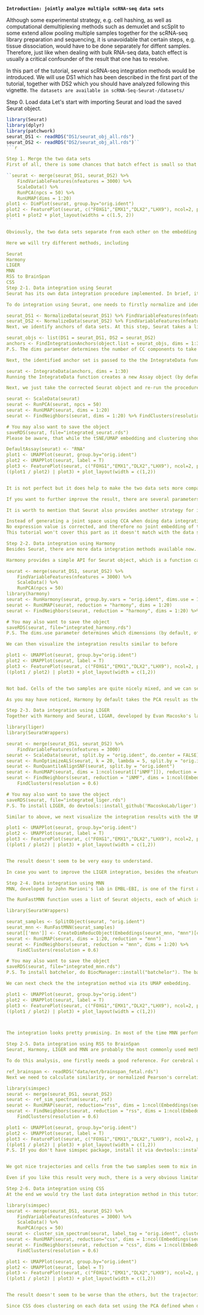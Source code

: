 **`Introduction: jointly analyze multiple scRNA-seq data sets`**

Although some experimental strategy, e.g. cell hashing, as well as computational demultiplexing methods such as demuxlet and scSplit to some extend allow pooling multiple samples together for the scRNA-seq library preparation and sequencing, it is unavoidable that certain steps, e.g. tissue dissociation, would have to be done separately for diffent samples. Therefore, just like when dealing with bulk RNA-seq data, batch effect is usually a critical confounder of the result that one has to resolve.

In this part of the tutorial, several scRNA-seq integration methods would be introduced. We will use DS1 which has been described in the first part of the tutorial, together with DS2 which you should have analyzed following this vignette. 
``The datasets are available in scRNA-Seq-Seurat-/datasets/``

Step 0. Load data
Let's start with importing Seurat and load the saved Seurat object.

```r
library(Seurat)
library(dplyr)
library(patchwork)
seurat_DS1 <- readRDS("DS1/seurat_obj_all.rds")
seurat_DS2 <- readRDS("DS2/seurat_obj_all.rds")``
```r

Step 1. Merge the two data sets
First of all, there is some chances that batch effect is small so that no integration is necessary. Therefore, we should firstly take a look at the two data sets by simply merging them together.

``seurat <- merge(seurat_DS1, seurat_DS2) %>%
    FindVariableFeatures(nfeatures = 3000) %>%
    ScaleData() %>%
    RunPCA(npcs = 50) %>%
    RunUMAP(dims = 1:20)
plot1 <- DimPlot(seurat, group.by="orig.ident")
plot2 <- FeaturePlot(seurat, c("FOXG1","EMX1","DLX2","LHX9"), ncol=2, pt.size = 0.1)
plot1 + plot2 + plot_layout(widths = c(1.5, 2))
``

Obviously, the two data sets separate from each other on the embedding. However, the marker expression patterns suggest that the two data sets indeed share quite many cell types. Ideally, cells of the same cell type in the two data sets should be mixed with each other. However, because of the batch effect, this is not happening. So we need to do data integration. What we hope is that after the integration, cells of the same cell type in the two data sets intermix, while cells of different cell types/states still separate.

Here we will try different methods, including

Seurat
Harmony
LIGER
MNN
RSS to BrainSpan
CSS
Step 2-1. Data integration using Seurat
Seurat has its own data integration procedure implemented. In brief, it firstly applies canonical correlation analaysis (CCA) to the data sets that need to be integrated, rotating them separately so that the covariance of the two data sets is maximized. In other words, Seurat uses CCA to find the way maximizing the similarities between data sets. Next, Seurat introduces an anchoring mechanism, looking for cell anchors in the two data sets. Cell anchors are cell pairs with each cell in a different data set. The two cells are one of the nearest neighbors of each other in the CCA space, while the nearest neighbors of one cell in its own data set also tend to be neighbors of the nearest neighbors of the other cell of the cell pair. The two anchored cells are seen as corresponding cells from one data set to the other, and an integration procedure is then applied by subtracting expression of one data set by the transformation matrix calculated by comparing the anchoring cell pairs in the two data sets. People interested in its detailed methodology can read its paper.

To do integration using Seurat, one needs to firstly normalize and identify highly variable genes for each of data set to be integrated (which should have been done). If it hasn't been done, do it first:

seurat_DS1 <- NormalizeData(seurat_DS1) %>% FindVariableFeatures(nfeatures = 3000)
seurat_DS2 <- NormalizeData(seurat_DS2) %>% FindVariableFeatures(nfeatures = 3000)
Next, we identify anchors of data sets. At this step, Seurat takes a list of Seurat objects as the input. Please note that Seurat allows integration of more than two samples. One just needs to put them into a list.

seurat_objs <- list(DS1 = seurat_DS1, DS2 = seurat_DS2)
anchors <- FindIntegrationAnchors(object.list = seurat_objs, dims = 1:30)
P.S. The dims parameter determines the number of CC components to take into account, and one should try different values to fine-tune the results.

Next, the identified anchor set is passed to the the IntegrateData function to do the expression level correction.

seurat <- IntegrateData(anchors, dims = 1:30)
Running the IntegrateData function creates a new Assay object (by default it is called integrated), where the batch-corrected expression matrix is stored. The uncorrected values are not lost, but store in the original Assay object (called RNA by default). The default assay of the resulted Seurat object is automatically set to integrated, but one can switch to the other one by using e.g. DefaultAssay(seurat) <- "RNA".

Next, we just take the corrected Seurat object and re-run the procedure in Part 1, except for the first two steps (normalization and highly variable gene identification) which should be skipped here.

seurat <- ScaleData(seurat)
seurat <- RunPCA(seurat, npcs = 50)
seurat <- RunUMAP(seurat, dims = 1:20)
seurat <- FindNeighbors(seurat, dims = 1:20) %>% FindClusters(resolution = 0.6)

# You may also want to save the object
saveRDS(seurat, file="integrated_seurat.rds")
Please be aware, that while the tSNE/UMAP embedding and clustering should be done with the integrated assay, the corrected values are no longer very reliable as the quantitative measure of gene expression. It is recommended that for the other analysis such as cluster marker identification and visualization, to use the uncorrected expression values instead, by setting the DefaultAssay back to RNA

DefaultAssay(seurat) <- "RNA"
plot1 <- UMAPPlot(seurat, group.by="orig.ident")
plot2 <- UMAPPlot(seurat, label = T)
plot3 <- FeaturePlot(seurat, c("FOXG1","EMX1","DLX2","LHX9"), ncol=2, pt.size = 0.1)
((plot1 / plot2) | plot3) + plot_layout(width = c(1,2))


It is not perfect but it does help to make the two data sets more comparable.

If you want to further improve the result, there are several parameters that one may consider to tune (all parameters above are either default or by gut feeling so there should be space for improvement). First of all, the FindIntegrationAnchors function chooses genes for integration based on their frequencies being identified as highly variable genes in individual data sets. Therefore, the nfeatures parameter when doing FindVariableFeatures on the two data sets definitely influence the gene set for integration. Next, since the anchoring step is the crucial step in Seurat integration, any parameter substantially affect the anchoring procedure can change the final integration. For instance, the FindIntegrationAnchors function chooses 2000 genes with the highest frequencies of being highly variable genes in individual data sets for integration by default, and this number of genes for integration can be changed by setting the anchor.features parameter in the FindIntegrationAnchors function. Similar to the issue of how many PCs to use for making tSNE/UMAP and clustering, one needs to decide which CCs to use to define cross-data-set neighbors, as set in the dims parameter. This is another parameter which can influence the result. There are more parameters which can affect in the same function, including k.anchor, k.filter and k.score, although they may not be the first parameters that you want to start with. Similarly, in thefunction IntegrateData used at the next step there is also the dims parameter, that you may want to change as well.

It is worth to mention that Seurat also provides another strategy for integrative analysis, which is data transfer. It is used when there is an existed annotated reference data, and one wants to use the reference data to assist cell type/state annotation of a new query data. The major differences between data integration and data transfer include:

Instead of generating a joint space using CCA when doing data integration, data transfer by default applies the same PCA transformation in the reference data to the query data set to identify anchors
No expression value is corrected, and therefore no joint embedding of the two data sets is created; instead, one can project cells in the query data to the reference embedding. Besides the embedding, cell labels can also be projected so that one can 'transfer' labels in the reference atlas to the query data set for annotation.
This tutorial won't cover this part as it doesn't match with the data set we have in hand. For people would like to try, it won't be difficult to follow the respective Seurat tutorial.

Step 2-2. Data integration using Harmony
Besides Seurat, there are more data integration methods available now. Harmony, developed by Soumya Raychaudhurils lab, is one of them. It is also the most highlighted integration method in the first benchmark on scRNA-seq batch effect correction tools. In brief, Harmony uses fuzzy clustering to assign every cell to multiple clusters. For each cluster, it then calculates a correction factor for each data set to move the centroid of the cluster of this data set towards the global centroid of the cluster. Since every cell is represented as a combination of multiple clusters, a cell-specific correction factor is calculated by averaging the correction factors of clusters that the cell belongs to while weighting by the cluster assignment ratio. This process will be iterated until convergence happens or reaching the iteration limits. To get more details of the method, please refer to the paper.

Harmony provides a simple API for Seurat object, which is a function called RunHarmony, so it is very easy to use. It takes the merged Seurat object (the one generated at Step 1) as the input and one needs to tell the function which metadata feature to use as the batch identity. It returns a Seurat object, with a more reduction called harmony added. It is like the corrected PCA so one should then explicitly tell Seurat to use the harmony reduction for following analysis including making UMAP embedding and identifying cell clusters.

seurat <- merge(seurat_DS1, seurat_DS2) %>%
    FindVariableFeatures(nfeatures = 3000) %>%
    ScaleData() %>%
    RunPCA(npcs = 50)
library(harmony)
seurat <- RunHarmony(seurat, group.by.vars = "orig.ident", dims.use = 1:20, max.iter.harmony = 50)
seurat <- RunUMAP(seurat, reduction = "harmony", dims = 1:20)
seurat <- FindNeighbors(seurat, reduction = "harmony", dims = 1:20) %>% FindClusters(resolution = 0.6)

# You may also want to save the object
saveRDS(seurat, file="integrated_harmony.rds")
P.S. The dims.use parameter determines which dimensions (by default, of PCA) to be used for the fuzzy clustering and to be corrected. By default it uses all the calculated dimensions. The max.iter.harmony controls the maximum number of iterations to be done. By default it is 10 but since Harmony is pretty fast, it is completely fine to increase the limit so that convergence can be ensured.

We can then visualize the integration results similar to before

plot1 <- UMAPPlot(seurat, group.by="orig.ident")
plot2 <- UMAPPlot(seurat, label = T)
plot3 <- FeaturePlot(seurat, c("FOXG1","EMX1","DLX2","LHX9"), ncol=2, pt.size = 0.1)
((plot1 / plot2) | plot3) + plot_layout(width = c(1,2))


Not bad. Cells of the two samples are quite nicely mixed, and we can see some nice trajectories. Question marks may need to put at some of the mixed groups, particularly those of non-dorsal-telencephalic cells, whether or not they are indeed cells of the same cell type that should be mixed.

As you may have noticed, Harmony by default takes the PCA result as the input and iterations of correction are done to the PCs of each cell. Therefore, parameters affecting original PCA, including nfeatures in FindVariableFeatures to identify highly variable genes, should have effect on the integration. Next, when there is not specified parameter provided, the RunHarmony function takes all the available dimensions in the provided input (PCA by default). One can specify which dimensions to use by setting the dims.use parameter (this parameter is similar to the dims parameters in many Seurat functions).

Step 2-3. Data integration using LIGER
Together with Harmony and Seurat, LIGAR, developed by Evan Macosko's lab, is another data integration tool that was highlighted by the benchmark paper. It adapts integrative non-negative matrix factorization to identifying shared and dataset-specific factors for joint analysis. The detailed mathematics of the method can be found in the paper. It is implemented as the liger package in R, and it provides a wrapper for Seurat object, which relies also on the additional package SeuratWrappers in R.

library(liger)
library(SeuratWrappers)

seurat <- merge(seurat_DS1, seurat_DS2) %>%
    FindVariableFeatures(nfeatures = 3000)
seurat <- ScaleData(seurat, split.by = "orig.ident", do.center = FALSE)
seurat <- RunOptimizeALS(seurat, k = 20, lambda = 5, split.by = "orig.ident")
seurat <- RunQuantileAlignSNF(seurat, split.by = "orig.ident")
seurat <- RunUMAP(seurat, dims = 1:ncol(seurat[["iNMF"]]), reduction = "iNMF")
seurat <- FindNeighbors(seurat, reduction = "iNMF", dims = 1:ncol(Embeddings(seurat, "iNMF"))) %>%
    FindClusters(resolution = 0.6)

# You may also want to save the object
saveRDS(seurat, file="integrated_liger.rds")
P.S. To install LIGER, do devtools::install_github('MacoskoLab/liger'). If you have a Mac machine and there is any error happened, there are some suggestions on its page. To install SeuratWrappers, do devtools::install_github('satijalab/seurat-wrappers')

Similar to above, we next visualize the integration results with the UMAP showing data sets, clusters and also some feature plots.

plot1 <- UMAPPlot(seurat, group.by="orig.ident")
plot2 <- UMAPPlot(seurat, label = T)
plot3 <- FeaturePlot(seurat, c("FOXG1","EMX1","DLX2","LHX9"), ncol=2, pt.size = 0.1)
((plot1 / plot2) | plot3) + plot_layout(width = c(1,2))


The result doesn't seem to be very easy to understand.

In case you want to improve the LIGER integration, besides the nfeatures parameter in the FindVariableFeatures function just like all the other methods, parameters in the RunOptimizeALS function also matters, such as k and lambda. LIGER has two functions called suggestK and suggestLambda to help to set these two parameters. Unfortunately these two parameters don't have their corresponding Seurat wrapper functions, or one would have to use the standalone liger package with its LIGER data type in order to use these two functions, and they are actually pretty slow. One can also change by guess with some principles, such as a larger kwould be needed when there are more sub-structure of the data; a larger lambda penalizes dataset-specific effects more strongly, so should better mixing cells from different data sets but potentially at the cost of over-integration (e.g. mixing cells with different expression signatures).

Step 2-4. Data integration using MNN
MNN, developed by John Marioni's lab in EMBL-EBI, is one of the first algorithms developed for scRNA-seq data integration or batch correction. It estimates a cell-specific correction vector based on the mutual nearest neighbors between cells from two different samples/batches to introduce correction to the dimension reduction (e.g. PCA) of the query cells. It also introduces an ordering mechanism so that it also supports integration of more than two samples/batches. Although not being the most highlighted methods in the benchmarking paper mentioned above, it is one of the best methods according to other benchmark effort (e.g. Luecken et al.). To get more details of the method, please refer to the paper. In R, the MNN algorithm is implemented in the batchelor package, and the wrapper function for a Seurat object is included in the SeuratWrappers package (RunFastMNN function).

The RunFastMNN function uses a list of Seurat objects, each of which is for one sample/batch, as the input. One can use the SplitObject function in the Seurat package to split a Seurat object given a metadata column.

library(SeuratWrappers)

seurat_samples <- SplitObject(seurat, "orig.ident")
seurat_mnn <- RunFastMNN(seurat_samples)
seurat[['mnn']] <- CreateDimReducObject(Embeddings(seurat_mnn, "mnn")[colnames(seurat),], key="MNN_")
seurat <- RunUMAP(seurat, dims = 1:20, reduction = "mnn")
seurat <- FindNeighbors(seurat, reduction = "mnn", dims = 1:20) %>%
    FindClusters(resolution = 0.6)

# You may also want to save the object
saveRDS(seurat, file="integrated_mnn.rds")
P.S. To install batchelor, do BiocManager::install("batchelor"). The batchelor package is required for the RunFastMNN function to work.

We can next check the the integration method via its UMAP embedding.

plot1 <- UMAPPlot(seurat, group.by="orig.ident")
plot2 <- UMAPPlot(seurat, label = T)
plot3 <- FeaturePlot(seurat, c("FOXG1","EMX1","DLX2","LHX9"), ncol=2, pt.size = 0.1)
((plot1 / plot2) | plot3) + plot_layout(width = c(1,2))



The integration looks pretty promising. In most of the time MNN performs pretty well with default parameters. Still, one can easily introduce some tuning by e.g. changing the number of features or providing a fully customized feature set for the integration. This can be done by setting up the features parameter in the RunFastMNN wrapper function. There are also more parameters that one can pass to the original function (fastMNN in the batchelor package, e.g. number of PCs to calculate).

Step 2-5. Data integration using RSS to BrainSpan
Seurat, Harmony, LIGER and MNN are probably the most commonly used methods designed for generic scRNA-seq data integration, but there are also more methods and concepts available which can be applied to data integration. One of the concept is, if there is a reference data set with multiple sample, where differences among those samples contain information of the cell type heterogeneity in the samples, representing each cell by its transcriptome similarities to those reference samples rather than its transcriptome profile itself may efficiently clean up technical noise while preserving the essential information. The method derived from this concept is called reference component analysis (RCA) or reference similarity spectrum.

To do this analysis, one firstly needs a good reference. For cerebral organoid samples, the BrainSpan bulk RNA-seq data set of human brains from early fetal development to adult by Allen Brain Atlas is a very good one.

ref_brainspan <- readRDS("data/ext/brainspan_fetal.rds")
Next we need to calculate similarity, or normalized Pearson's correlation between every cell and samples in the reference. There is a wrapper function for this step in the simspec package. The resulted representation is stored as one dimension reduction in the Seurat object (called rss by default). One can then use this dimension reduction for analysis including tSNE/UMAP and clustering.

library(simspec)
seurat <- merge(seurat_DS1, seurat_DS2)
seurat <- ref_sim_spectrum(seurat, ref)
seurat <- RunUMAP(seurat, reduction="rss", dims = 1:ncol(Embeddings(seurat, "rss")))
seurat <- FindNeighbors(seurat, reduction = "rss", dims = 1:ncol(Embeddings(seurat, "rss"))) %>%
    FindClusters(resolution = 0.6)

plot1 <- UMAPPlot(seurat, group.by="orig.ident")
plot2 <- UMAPPlot(seurat, label = T)
plot3 <- FeaturePlot(seurat, c("FOXG1","EMX1","DLX2","LHX9"), ncol=2, pt.size = 0.1)
((plot1 / plot2) | plot3) + plot_layout(width = c(1,2))
P.S. If you don't have simspec package, install it via devtools::install_github("quadbiolab/simspec") 


We got nice trajectories and cells from the two samples seem to mix in a reasonable way. Still, you may have realized problems when comparing the clustering results and for instance LHX9 expression.

Even if you like this result very much, there is a very obvious limitation of RCA/RSS, that there has to be a nice reference data set available so that one can calculate the similarities without lossing too much information. If your data set happened to have some interesting signals which are unavailable at all in the reference data, you would very likely miss it. As RSS represents the data purely by similarities to the reference data, if there is no change applied to the reference data, there is no much space for improving its result. The only effective parameter in the function which could be beneficial to change is the method parameter in the ref_sim_spectrum which defines the type of correlation to calculate. By default it is Pearson correlation (method = "pearson") but using Spearman correlation is also possible (method = "spearman").

Step 2-6. Data integration using CSS
At the end we would try the last data integration method in this tutorial, which is the extended version of RCA/RSS, which is cluster similarity spectrum (CSS) developed by our group. Instead of using external reference data set to represent cells in the data by similarities, it firstly does cell clustering to scRNA-seq data of each sample to be integrated, and uses the average expression profiles of the resulted clusters as the reference to calculate these similarities. More detailed description of the method can be seen in this paper.

library(simspec)
seurat <- merge(seurat_DS1, seurat_DS2) %>%
    FindVariableFeatures(nfeatures = 3000) %>%
    ScaleData() %>%
    RunPCA(npcs = 50)
seurat <- cluster_sim_spectrum(seurat, label_tag = "orig.ident", cluster_resolution = 0.3)
seurat <- RunUMAP(seurat, reduction="css", dims = 1:ncol(Embeddings(seurat, "css")))
seurat <- FindNeighbors(seurat, reduction = "css", dims = 1:ncol(Embeddings(seurat, "css"))) %>%
    FindClusters(resolution = 0.6)

plot1 <- UMAPPlot(seurat, group.by="orig.ident")
plot2 <- UMAPPlot(seurat, label = T)
plot3 <- FeaturePlot(seurat, c("FOXG1","EMX1","DLX2","LHX9"), ncol=2, pt.size = 0.1)
((plot1 / plot2) | plot3) + plot_layout(width = c(1,2))


The result doesn't seem to be worse than the others, but the trajectories look a bit odds.

Since CSS does clustering on each data set using the PCA defined when data sets were merged, nfeatures in the FindVaraibleFeatures, as well as the dims parameter in the cluster_sim_spectrum both affect the used PCs. In addition, CSS applies clustering to each data set separately, with the cluster resolution defined in the cluster_resolution parameter in the cluster_sim_spectrum function (by default cluster_resolution = 0.6). A higher resolution considers finer structure of the data which may enhance the capacity of retaining data structure but potentially at the cost of keeping more data-set-specific differences.
